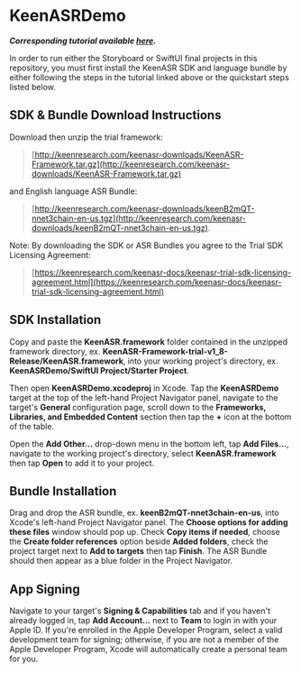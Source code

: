 # KeenASRDemo

***Corresponding tutorial available [here](https://medium.com/@lyndseyscott/keenasr-ios-tutorial-6d299b7fff4d?source=friends_link&sk=87956b209884e173a861b9a00340c2e9<br>).***

In order to run either the Storyboard or SwiftUI final projects in this repository, you must first install the KeenASR SDK and language bundle by either following the steps in the tutorial linked above or the quickstart steps listed below.

## SDK & Bundle Download Instructions

Download then unzip the trial framework:
> [http://keenresearch.com/keenasr-downloads/KeenASR-Framework.tar.gz](http://keenresearch.com/keenasr-downloads/KeenASR-Framework.tar.gz)

and English language ASR Bundle:
> [http://keenresearch.com/keenasr-downloads/keenB2mQT-nnet3chain-en-us.tgz](http://keenresearch.com/keenasr-downloads/keenB2mQT-nnet3chain-en-us.tgz).

Note: By downloading the SDK or ASR Bundles you agree to the Trial SDK Licensing Agreement:
> [https://keenresearch.com/keenasr-docs/keenasr-trial-sdk-licensing-agreement.html](https://keenresearch.com/keenasr-docs/keenasr-trial-sdk-licensing-agreement.html)

## SDK Installation

Copy and paste the **KeenASR.framework** folder contained in the unzipped framework directory, ex. **KeenASR-Framework-trial-v1_8-Release/KeenASR.framework**, into your working project's directory, ex. **KeenASRDemo/SwiftUI Project/Starter Project**.

Then open **KeenASRDemo.xcodeproj** in Xcode. Tap the **KeenASRDemo** target at the top of the left-hand Project Navigator panel, navigate to the target's **General** configuration page, scroll down to the **Frameworks, Libraries, and Embedded Content** section then tap the **+** icon at the bottom of the table.

Open the **Add Other...** drop-down menu in the bottom left, tap **Add Files...**, navigate to the working project's directory, select **KeenASR.framework** then tap **Open** to add it to your project.

## Bundle Installation

Drag and drop the ASR bundle, ex. **keenB2mQT-nnet3chain-en-us**, into Xcode's left-hand Project Navigator panel. The **Choose options for adding these files** window should pop up. Check **Copy items if needed**, choose the **Create folder references** option beside **Added folders**, check the project target next to **Add to targets** then tap **Finish**. The ASR Bundle should then appear as a blue folder in the Project Navigator.

## App Signing

Navigate to your target's **Signing & Capabilities** tab and if you haven't already logged in, tap **Add Account…** next to **Team** to login in with your Apple ID. If you're enrolled in the Apple Developer Program, select a valid development team for signing; otherwise, if you are not a member of the Apple Developer Program, Xcode will automatically create a personal team for you.
